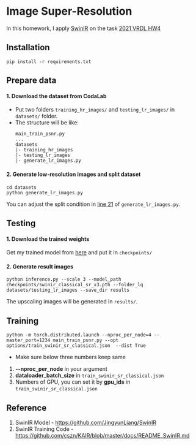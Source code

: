 # Image  Super-Resolution

In this homework, I apply [SwinIR](https://arxiv.org/abs/2108.10257) on the task [2021 VRDL HW4](https://codalab.lisn.upsaclay.fr/competitions/622?secret_key=4e06d660-cd84-429c-971b-79d15f78d400)


## Installation

```
pip install -r requirements.txt
```

## Prepare data
#### 1. Download the dataset from CodaLab

* Put two folders `training_hr_images/` and `testing_lr_images/` in `datasets/` folder.
* The structure will be like: 
  ```
  main_train_psnr.py
  ...
  datasets
  |- training_hr_images
  |- testing_lr_images
  |- generate_lr_images.py
  ```
#### 2. Generate low-resolution images and split dataset
```
cd datasets
python generate_lr_images.py
```
You can adjust the split condition in [line 21](https://github.com/tina-1007/Image-Super-Resolution/blob/0371c285a075bdab7adecc658a19a3de599404b0/datasets/generate_lr_images.py#L21) of `generate_lr_images.py`.

## Testing
#### 1. Download the trained weights 
Get my trained model from [here](https://drive.google.com/file/d/1zYvwOylTeCwhq_wGL7mvUoFQ0X7v4kxK/view?usp=sharing) and put it in `checkpoints/`

#### 2. Generate result images
``` 
python inference.py --scale 3 --model_path checkpoints/swinir_classical_sr_x3.pth --folder_lq datasets/testing_lr_images --save_dir results
```
The upscaling images will be generated in `results/`.

## Training
```
python -m torch.distributed.launch --nproc_per_node=4 --master_port=1234 main_train_psnr.py --opt options/train_swinir_sr_classical.json  --dist True
```
* Make sure below three numbers keep same
1. **--nproc_per_node** in your argument
2. **dataloader_batch_size** in `train_swinir_sr_classical.json`
3. Numbers of GPU, you can set it by **gpu_ids** in `train_swinir_sr_classical.json`

## Reference

1. SwinIR Model - https://github.com/JingyunLiang/SwinIR
2. SwinIR Training Code - https://github.com/cszn/KAIR/blob/master/docs/README_SwinIR.md
